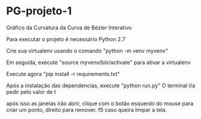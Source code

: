 # PG-projeto-1
Gráfico da Curvatura da Curva de Bézier Interativo


Para executar o projeto é necessário Python 2.7

Crie sua virtualenv usando o comando "python -m venv myvenv"

Em seguida, execute "source myvenv/bin/activate" para ativar a virtualenv

Execute agora "pip install -r requirements.txt"

Após a instalação das dependencias, execute "python run.py"
O terminal iŕa pedir pelo valor de t

após isso as janelas irão abrir, clique com o botão esquerdo do mouse para criar um ponto, direito para remover. f5 caso queira limpar a tela.
